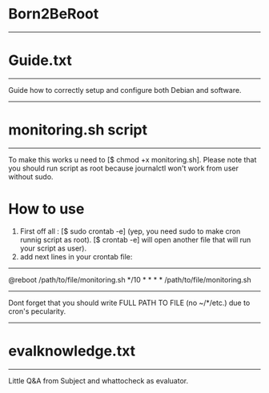 
# Born2BeRoot

*************
# Guide.txt #
*************

  Guide how to correctly setup and configure both Debian and software.
 
************************
# monitoring.sh script #
************************

  To make this works u need to [$ chmod +x monitoring.sh]. 
  Please note that you should run script as root because journalctl won't
  work from user without sudo.

# How to use
1) First off all :
  [$ sudo crontab -e] (yep, you need sudo to make cron runnig script as root).
  [$ crontab -e] will open another file that will run your script as user).
2) add next lines in your crontab file:
  *********************************************
  @reboot /path/to/file/monitoring.sh
  */10 * * * * /path/to/file/monitoring.sh
  *********************************************
  Dont forget that you should write FULL PATH TO FILE (no ~/*/etc.) due to cron's pecularity.
  
*********************
# evalknowledge.txt #
*********************

  Little Q&A from Subject and whattocheck as evaluator.
